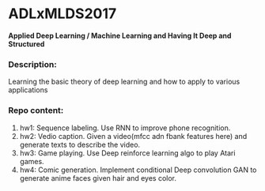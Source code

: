 # ADLxMLDS2017
**Applied Deep Learning / Machine Learning and Having It Deep and Structured**
### Description:
Learning the basic theory of deep learning and how to apply to various applications

### Repo content:
1) hw1: Sequence labeling. Use RNN to improve phone recognition.
2) hw2: Vedio caption. Given a video(mfcc adn fbank features here) and generate texts to describe the video.
3) hw3: Game playing. Use Deep reinforce learning algo to play Atari games.
4) hw4: Comic generation. Implement conditional Deep convolution GAN to generate anime faces given hair and eyes color.
